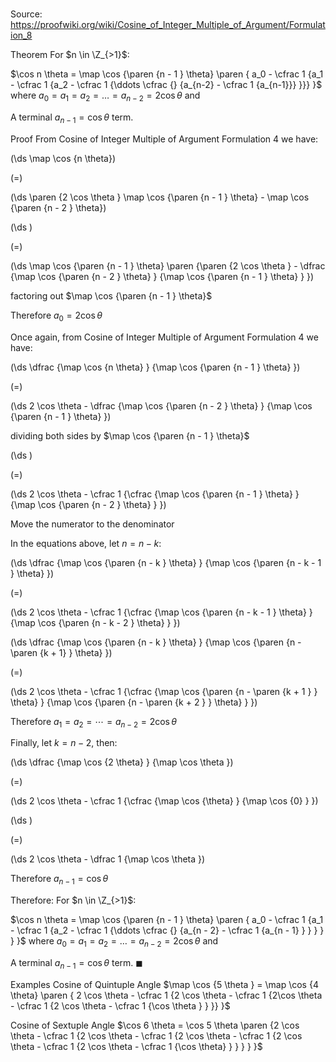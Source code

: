 # 

Source: https://proofwiki.org/wiki/Cosine_of_Integer_Multiple_of_Argument/Formulation_8



Theorem
For $n \in \Z_{>1}$:


$\cos n \theta = \map \cos {\paren {n - 1 } \theta} \paren { a_0 - \cfrac 1 {a_1 - \cfrac 1 {a_2 - \cfrac 1 {\ddots \cfrac {} {a_{n-2} - \cfrac 1 {a_{n-1}}} }}} }$
where $a_0 = a_1 = a_2 = \ldots = a_{n-2} = 2 \cos \theta$ and

A terminal $a_{n-1} = \cos \theta$ term.


Proof
From Cosine of Integer Multiple of Argument Formulation 4 we have:














\(\ds \map \cos {n \theta}\)

\(=\)







\(\ds \paren {2 \cos \theta } \map \cos {\paren {n - 1 } \theta}  - \map \cos {\paren {n - 2 } \theta}\)




















\(\ds \)

\(=\)







\(\ds \map \cos {\paren {n - 1 } \theta} \paren {\paren {2 \cos \theta }  - \dfrac {\map \cos {\paren {n - 2 } \theta} } {\map \cos {\paren {n - 1 } \theta} } }\)





factoring out $\map \cos {\paren {n - 1 } \theta}$



Therefore $a_0 = 2 \cos \theta$

Once again, from Cosine of Integer Multiple of Argument Formulation 4 we have:














\(\ds \dfrac {\map \cos {n \theta} } {\map \cos {\paren {n - 1 } \theta} }\)

\(=\)







\(\ds 2 \cos \theta  - \dfrac {\map \cos {\paren {n - 2 } \theta} } {\map \cos {\paren {n - 1 } \theta} }\)





dividing both sides by $\map \cos {\paren {n - 1 } \theta}$














\(\ds \)

\(=\)







\(\ds 2 \cos \theta - \cfrac 1 {\cfrac {\map \cos {\paren {n - 1 } \theta} } {\map \cos {\paren {n - 2 } \theta} } }\)





Move the numerator to the denominator




In the equations above, let $n = n - k$:














\(\ds \dfrac {\map \cos {\paren {n - k } \theta} } {\map \cos {\paren {n - k - 1 } \theta} }\)

\(=\)







\(\ds 2 \cos \theta - \cfrac 1 {\cfrac {\map \cos {\paren {n - k - 1 } \theta} } {\map \cos {\paren {n - k - 2 } \theta} } }\)




















\(\ds \dfrac {\map \cos {\paren {n - k } \theta} } {\map \cos {\paren {n - \paren {k + 1} } \theta} }\)

\(=\)







\(\ds 2 \cos \theta - \cfrac 1 {\cfrac {\map \cos {\paren {n - \paren {k + 1 } } \theta} } {\map \cos {\paren {n - \paren {k + 2 } } \theta} } }\)










Therefore $a_1 = a_2 = \cdots = a_{n-2} = 2 \cos \theta$

Finally, let $k = n - 2$, then:














\(\ds \dfrac {\map \cos {2 \theta} } {\map \cos \theta }\)

\(=\)







\(\ds 2 \cos \theta - \cfrac 1 {\cfrac {\map \cos {\theta} } {\map \cos {0} } }\)




















\(\ds \)

\(=\)







\(\ds 2 \cos \theta - \dfrac 1 {\map \cos \theta }\)










Therefore $a_{n - 1} = \cos \theta$

Therefore:
For $n \in \Z_{>1}$:

$\cos n \theta = \map \cos {\paren {n - 1 } \theta} \paren { a_0 - \cfrac 1 {a_1 - \cfrac 1 {a_2 - \cfrac 1 {\ddots \cfrac {} {a_{n - 2} - \cfrac 1 {a_{n - 1} } } } } } }$
where $a_0 = a_1 = a_2 = \ldots = a_{n - 2} = 2 \cos \theta$ and

A terminal $a_{n - 1} = \cos \theta$ term.
$\blacksquare$


Examples
Cosine of Quintuple Angle
$\map \cos {5 \theta } = \map \cos {4 \theta} \paren { 2 \cos \theta - \cfrac 1 {2 \cos \theta - \cfrac 1 {2\cos \theta - \cfrac 1 {2 \cos \theta - \cfrac 1 {\cos \theta } } }} }$


Cosine of Sextuple Angle
$\cos 6 \theta = \cos 5 \theta \paren {2 \cos \theta - \cfrac 1 {2 \cos \theta - \cfrac 1 {2 \cos \theta - \cfrac 1 {2 \cos \theta - \cfrac 1 {2 \cos \theta - \cfrac 1 {\cos \theta} } } } } }$




